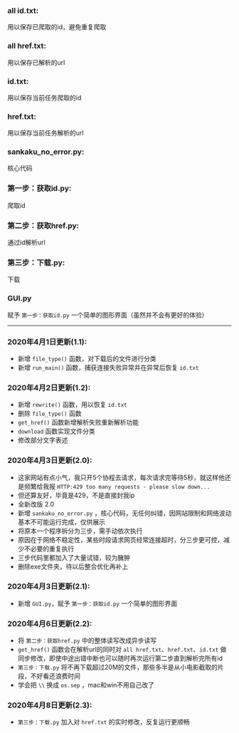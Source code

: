 ### all id.txt:
用以保存已爬取的id，避免重复爬取

### all href.txt:
用以保存已解析的url

### id.txt:
用以保存当前任务爬取的id

### href.txt:
用以保存当前任务解析的url

### sankaku_no_error.py:
核心代码

### 第一步：获取id.py:
爬取id

### 第二步：获取href.py:
通过id解析url

### 第三步：下载.py:
下载

### GUI.py
赋予 ```第一步：获取id.py``` 一个简单的图形界面（虽然并不会有更好的体验）

- - - -

### 2020年4月1日更新(1.1):
- 新增 ```file_type()``` 函数，对下载后的文件进行分类
- 新增 ```run_main()``` 函数，捕获连接失败异常并在异常后恢复 ```id.txt```

### 2020年4月2日更新(1.2):
- 新增 ```rewrite()``` 函数，用以恢复 ```id.txt```
- 删除 ```file_type()``` 函数
- ```get_href()``` 函数新增解析失败重新解析功能
- ```download``` 函数实现文件分类
- 修改部分文字表述

### 2020年4月3日更新(2.0):
- 这家网站有点小气，我只开5个协程去请求，每次请求完等待5秒，就这样他还是频繁给我报 ```HTTP:429 too many requests - please slow down...```
- 但还算友好，毕竟是429，不是直接封我ip
- 全新改版 2.0
- 新增 ```sankaku_no_error.py``` ，核心代码，无任何纠错，因网站限制和网络波动基本不可能运行完成，仅供展示
- 将原本一个程序拆分为三步，需手动依次执行
- 原因在于网络不稳定性，某些时段请求网页经常连接超时，分三步更可控，减少不必要的重复执行
- 三步代码里都加入了大量试错，较为臃肿
- 删除exe文件夹，待以后整合优化再补上

### 2020年4月3日更新(2.1):
- 新增 ```GUI.py```，赋予 ```第一步：获取id.py``` 一个简单的图形界面

### 2020年4月6日更新(2.2):
- 将 ```第二步：获取href.py``` 中的整体读写改成异步读写
- ```get_href()``` 函数会在解析url的同时对 ```all href.txt```、```href.txt```、```id.txt``` 做同步修改，即使中途出错中断也可以随时再次运行第二步直到解析完所有id
- ```第三步：下载.py``` 将不再下载超过20M的文件，那些多半是从小电影截取的片段，不好看还浪费时间
- 学会把 ```\\``` 换成 ```os.sep``` ，mac和win不用自己改了

### 2020年4月8日更新(2.3):
- ```第三步：下载.py``` 加入对 ```href.txt``` 的实时修改，反复运行更顺畅